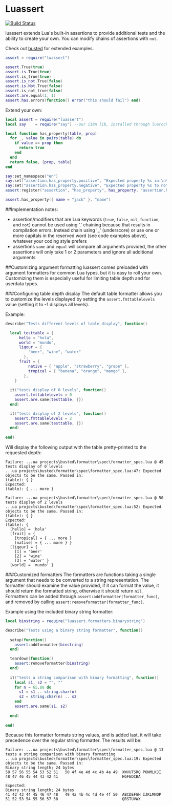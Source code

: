 Luassert
========

[![Build Status](https://secure.travis-ci.org/Olivine-Labs/luassert.png)](http://secure.travis-ci.org/Olivine-Labs/luassert)

luassert extends Lua's built-in assertions to provide additional tests and the ability to create your own. You can modify chains of assertions with `not`.

Check out [busted](http://www.olivinelabs.com/busted#asserts) for extended examples.

```lua
assert = require("luassert")

assert.True(true)
assert.is.True(true)
assert.is_true(true)
assert.is_not.True(false)
assert.is.Not.True(false)
assert.is_not_true(false)
assert.are.equal(1, 1)
assert.has.errors(function() error("this should fail") end)
```

Extend your own:

```lua
local assert = require("luassert")
local say    = require("say") --our i18n lib, installed through luarocks, included as a luassert dependency

local function has_property(table, prop)
  for _, value in pairs(table) do
    if value == prop then
      return true
    end
  end
  return false, {prop, table}
end

say:set_namespace("en")
say:set("assertion.has_property.positive", "Expected property %s in:\n%s")
say:set("assertion.has_property.negative", "Expected property %s to not be in:\n%s")
assert:register("assertion", "has_property", has_property, "assertion.has_property.positive", "assertion.has_property.negative")

assert.has_property({ name = "jack" }, "name")
```

##Implementation notes:

* assertion/modifiers that are Lua keywords (`true`, `false`, `nil`, `function`, and `not`) cannot be used using '.' chaining because that results in compilation errors. Instead chain using '_' (underscore) or use one or more capitals in the reserved word (see code examples above), whatever your coding style prefers
* assertions `same` and `equal` will compare all arguments provided, the other assertions will only take 1 or 2 parameters and ignore all additional arguments


##Customizing argument formatting
luassert comes preloaded with argument formatters for common Lua types, but it is easy to roll your own. Customizing them is especially useful for limiting table depth and for userdata types.

###Configuring table depth display
The default table formatter allows you to customize the levels displayed by setting the `assert.fmttablelevels` value (setting it to -1 displays all levels). 

Example:
```lua
describe("Tests different levels of table display", function()

  local testtable = {
      hello = "hola",
      world = "mundo",
      liqour = {
          "beer", "wine", "water"
        },
      fruit = {
          native = { "apple", "strawberry", "grape" },
          tropical = { "banana", "orange", "mango" },
        },
    }
    
  it("tests display of 0 levels", function()
    assert.fmttablelevels = 0
    assert.are.same(testtable, {})
  end)

  it("tests display of 2 levels", function()
    assert.fmttablelevels = 2 
    assert.are.same(testtable, {})
  end)
  
end)
```

Will display the following output with the table pretty-printed to the requested depth:
```Failure: ...ua projects\busted\formatter\spec\formatter_spec.lua @ 45tests display of 0 levels...ua projects\busted\formatter\spec\formatter_spec.lua:47: Expected objects to be the same. Passed in:(table): { }Expected:(table): { ... more }Failure: ...ua projects\busted\formatter\spec\formatter_spec.lua @ 50tests display of 2 levels...ua projects\busted\formatter\spec\formatter_spec.lua:52: Expected objects to be the same. Passed in:(table): { }Expected:(table): {  [hello] = 'hola'  [fruit] = {    [tropical] = { ... more }    [native] = { ... more } }  [liqour] = {    [1] = 'beer'    [2] = 'wine'    [3] = 'water' }  [world] = 'mundo' }```###Customized formatters
The formatters are functions taking a single argument that needs to be converted to a string representation. The formatter should examine the value provided, if it can format the value, it should return the formatted string, otherwise it should return `nil`.
Formatters can be added through `assert:addformatter(formatter_func)`, and removed by calling `assert:removeformatter(formatter_func)`.

Example using the included binary string formatter:
```lua
local binstring = require("luassert.formatters.binarystring")

describe("Tests using a binary string formatter", function()
    
  setup(function()
    assert:addformatter(binstring)
  end)

  teardown(function()
    assert:removeformatter(binstring)
  end)
  
  it("tests a string comparison with binary formatting", function()
    local s1, s2 = "", ""
    for n = 65,88 do
      s1 = s1 .. string.char(n)
      s2 = string.char(n) .. s2
    end
    assert.are.same(s1, s2)
    
  end)
     
end)
```

Because this formatter formats string values, and is added last, it will take precedence over the regular string formatter. The results will be:
```
Failure: ...ua projects\busted\formatter\spec\formatter_spec.lua @ 13
tests a string comparison with binary formatting
...ua projects\busted\formatter\spec\formatter_spec.lua:19: Expected objects to be the same. Passed in:
Binary string length; 24 bytes
58 57 56 55 54 53 52 51   50 4f 4e 4d 4c 4b 4a 49  XWVUTSRQ PONMLKJI
48 47 46 45 44 43 42 41                            HGFEDCBA

Expected:
Binary string length; 24 bytes
41 42 43 44 45 46 47 48   49 4a 4b 4c 4d 4e 4f 50  ABCDEFGH IJKLMNOP
51 52 53 54 55 56 57 58                            QRSTUVWX
```

